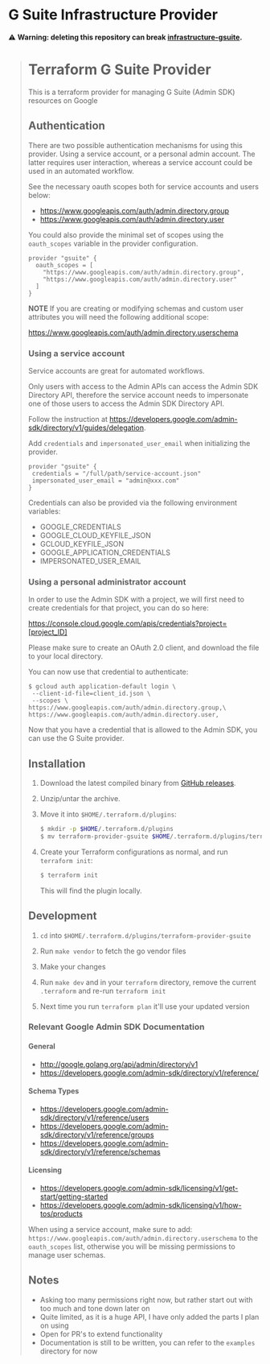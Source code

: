 # G Suite Infrastructure Provider
:warning: **Warning: deleting this repository can break [infrastructure-gsuite](https://github.com/helpfulengineering/infrastructure-gsuite).**

> # Terraform G Suite Provider
> 
> This is a terraform provider for managing G Suite (Admin SDK) resources on Google
> 
> ## Authentication
> 
> There are two possible authentication mechanisms for using this provider.
> Using a service account, or a personal admin account. The latter requires
> user interaction, whereas a service account could be used in an automated
> workflow.
> 
> See the necessary oauth scopes both for service accounts and users below:
> - https://www.googleapis.com/auth/admin.directory.group
> - https://www.googleapis.com/auth/admin.directory.user
> 
> You could also provide the minimal set of scopes using the
> `oauth_scopes` variable in the provider configuration.
> 
> ```
> provider "gsuite" {
>   oauth_scopes = [
>     "https://www.googleapis.com/auth/admin.directory.group",
>     "https://www.googleapis.com/auth/admin.directory.user"
>   ]
> }
>```
>
>**NOTE** If you are creating or modifying schemas and custom user attributes
>you will need the following additional scope:
>
>    https://www.googleapis.com/auth/admin.directory.userschema
>
>
>### Using a service account
>
>Service accounts are great for automated workflows.
>
>Only users with access to the Admin APIs can access the Admin SDK Directory API,
>therefore the service account needs to impersonate one of those users
>to access the Admin SDK Directory API.
>
>Follow the instruction at
>https://developers.google.com/admin-sdk/directory/v1/guides/delegation.
>
>Add `credentials` and `impersonated_user_email` when initializing the provider.
>```
>provider "gsuite" {
>  credentials = "/full/path/service-account.json"
>  impersonated_user_email = "admin@xxx.com"
>}
>```
>
>Credentials can also be provided via the following environment variables:
>- GOOGLE_CREDENTIALS
>- GOOGLE_CLOUD_KEYFILE_JSON
>- GCLOUD_KEYFILE_JSON
>- GOOGLE_APPLICATION_CREDENTIALS
>- IMPERSONATED_USER_EMAIL
>
>### Using a personal administrator account
>
>In order to use the Admin SDK with a project, we will first need to create
>credentials for that project, you can do so here:
>
>https://console.cloud.google.com/apis/credentials?project=[project_ID]
>
>Please make sure to create an OAuth 2.0 client, and download the file to your
>local directory.
>
>You can now use that credential to authenticate:
>
>```
>$ gcloud auth application-default login \
>  --client-id-file=client_id.json \
>  --scopes \
>https://www.googleapis.com/auth/admin.directory.group,\
>https://www.googleapis.com/auth/admin.directory.user,
>```
>
>Now that you have a credential that is allowed to the Admin SDK, you can use the
>G Suite provider.
>
>## Installation
>
>1. Download the latest compiled binary from [GitHub releases](https://github.com/DeviaVir/terraform-provider->gsuite/releases).
>
>1. Unzip/untar the archive.
>
>1. Move it into `$HOME/.terraform.d/plugins`:
>
>    ```sh
>    $ mkdir -p $HOME/.terraform.d/plugins
>    $ mv terraform-provider-gsuite $HOME/.terraform.d/plugins/terraform-provider-gsuite
>    ```
>
>1. Create your Terraform configurations as normal, and run `terraform init`:
>
>    ```sh
>    $ terraform init
>    ```
>
>    This will find the plugin locally.
>
>## Development
>
>1. `cd` into `$HOME/.terraform.d/plugins/terraform-provider-gsuite`
>
>1. Run `make vendor` to fetch the go vendor files
>
>1. Make your changes
>
>1. Run `make dev` and in your `terraform` directory, remove the current `.terraform` and re-run `terraform init`
>
>1. Next time you run `terraform plan` it'll use your updated version
>
>### Relevant Google Admin SDK Documentation
>#### General
>* http://google.golang.org/api/admin/directory/v1
>* https://developers.google.com/admin-sdk/directory/v1/reference/
>
>#### Schema Types
>* https://developers.google.com/admin-sdk/directory/v1/reference/users
>* https://developers.google.com/admin-sdk/directory/v1/reference/groups
>* https://developers.google.com/admin-sdk/directory/v1/reference/schemas
>
>#### Licensing
>* https://developers.google.com/admin-sdk/licensing/v1/get-start/getting-started
>* https://developers.google.com/admin-sdk/licensing/v1/how-tos/products
>
>When using a service account, make sure to add:
>`https://www.googleapis.com/auth/admin.directory.userschema`
>to the `oauth_scopes` list, otherwise you will be missing permissions to manage
>user schemas.
>
>## Notes
>
>- Asking too many permissions right now, but rather start out with too much and tone down later on
>- Quite limited, as it is a huge API, I have only added the parts I plan on using
> - Open for PR's to extend functionality
> - Documentation is still to be written, you can refer to the `examples` directory for now
